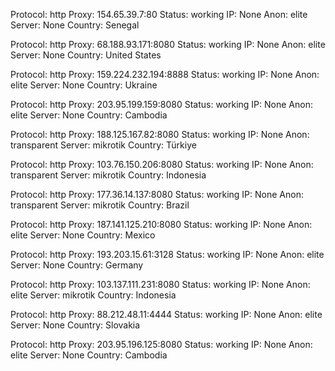 Protocol: http
Proxy: 154.65.39.7:80
Status: working
IP: None
Anon: elite
Server: None
Country: Senegal

Protocol: http
Proxy: 68.188.93.171:8080
Status: working
IP: None
Anon: elite
Server: None
Country: United States

Protocol: http
Proxy: 159.224.232.194:8888
Status: working
IP: None
Anon: elite
Server: None
Country: Ukraine

Protocol: http
Proxy: 203.95.199.159:8080
Status: working
IP: None
Anon: elite
Server: None
Country: Cambodia

Protocol: http
Proxy: 188.125.167.82:8080
Status: working
IP: None
Anon: transparent
Server: mikrotik
Country: Türkiye

Protocol: http
Proxy: 103.76.150.206:8080
Status: working
IP: None
Anon: transparent
Server: mikrotik
Country: Indonesia

Protocol: http
Proxy: 177.36.14.137:8080
Status: working
IP: None
Anon: transparent
Server: mikrotik
Country: Brazil

Protocol: http
Proxy: 187.141.125.210:8080
Status: working
IP: None
Anon: elite
Server: None
Country: Mexico

Protocol: http
Proxy: 193.203.15.61:3128
Status: working
IP: None
Anon: elite
Server: None
Country: Germany

Protocol: http
Proxy: 103.137.111.231:8080
Status: working
IP: None
Anon: elite
Server: mikrotik
Country: Indonesia

Protocol: http
Proxy: 88.212.48.11:4444
Status: working
IP: None
Anon: elite
Server: None
Country: Slovakia

Protocol: http
Proxy: 203.95.196.125:8080
Status: working
IP: None
Anon: elite
Server: None
Country: Cambodia

